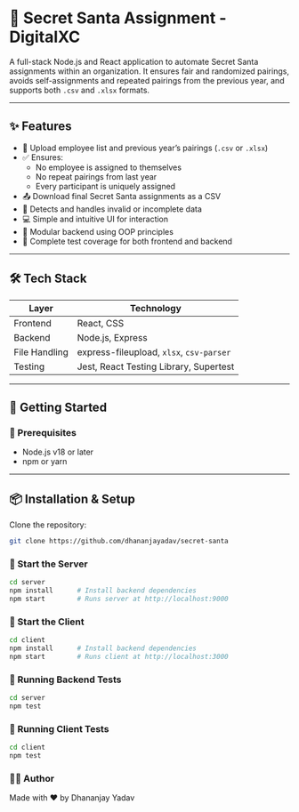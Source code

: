 # 🎁 Secret Santa Assignment - DigitalXC

A full-stack Node.js and React application to automate Secret Santa assignments within an organization. It ensures fair and randomized pairings, avoids self-assignments and repeated pairings from the previous year, and supports both `.csv` and `.xlsx` formats.

---

## ✨ Features

- 📁 Upload employee list and previous year’s pairings (`.csv` or `.xlsx`)
- ✅ Ensures:
  - No employee is assigned to themselves
  - No repeat pairings from last year
  - Every participant is uniquely assigned
- 📤 Download final Secret Santa assignments as a CSV
- 🚫 Detects and handles invalid or incomplete data
- 💻 Simple and intuitive UI for interaction
- 🧱 Modular backend using OOP principles
- 🧪 Complete test coverage for both frontend and backend

---

## 🛠 Tech Stack

| Layer     | Technology                     |
|-----------|--------------------------------|
| Frontend  | React, CSS                     |
| Backend   | Node.js, Express               |
| File Handling | express-fileupload, `xlsx`, `csv-parser` |
| Testing   | Jest, React Testing Library, Supertest |

---

## 🚀 Getting Started

### 🔧 Prerequisites

- Node.js v18 or later
- npm or yarn

---

## 📦 Installation & Setup

Clone the repository:

```bash
git clone https://github.com/dhananjayadav/secret-santa
```

### 📡 Start the Server
```bash
cd server
npm install      # Install backend dependencies
npm start        # Runs server at http://localhost:9000
```

### 📡 Start the Client
```bash
cd client
npm install      # Install backend dependencies
npm start        # Runs client at http://localhost:3000
```

### 🧪 Running Backend Tests
```bash
cd server
npm test
```

### 🧪 Running Client Tests
```bash
cd client
npm test
```

### 🧑‍💻 Author
Made with ❤️ by Dhananjay Yadav